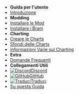 - **Guida per l'utente**
- [Introduzione](./)
- **Modding**
- [Installare le Mod](installing-mods)
- [Installare i Brani](installing-songs)
- **Charting**
- [Creare le Charts](creating-charts)
- [Sfondi delle Charts](chart-backgrounds)
- [Informazioni Varie sul Charting](misc-charting-info)
- **Extra**
- [Domande Frequenti](../faq)
- **Collegamenti Utili**
- [![Discord](https://icongr.am/simple/discord.svg?colored&size=16)Discord](https://discord.gg/KVzKRsbetJ)
- [![GitHub](https://icongr.am/simple/github.svg?color=808080&size=16)GitHub](https://github.com/tc-mods/TromboneChampModdingWiki)
- [![Traduci](https://icongr.am/material/translate.svg?color=808080&size=16)Traduci](https://crowdin.com/project/trombone-champ-modding-wiki)
- [Su questa Guida](../about)
